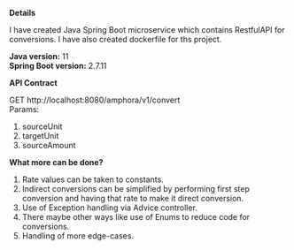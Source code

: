 **Details**

I have created Java Spring Boot microservice which contains RestfulAPI for conversions. I have also created dockerfile for ths project.

**Java version:** 11    
**Spring Boot version:** 2.7.11

**API Contract**

GET http://localhost:8080/amphora/v1/convert                                                                                                                        
Params:
1. sourceUnit
2. targetUnit
3. sourceAmount

**What more can be done?**
1. Rate values can be taken to constants.
2. Indirect conversions can be simplified by performing first step conversion and having that rate to make it direct conversion.
3. Use of Exception handling via Advice controller.
4. There maybe other ways like use of Enums to reduce code for conversions.
5. Handling of more edge-cases.
